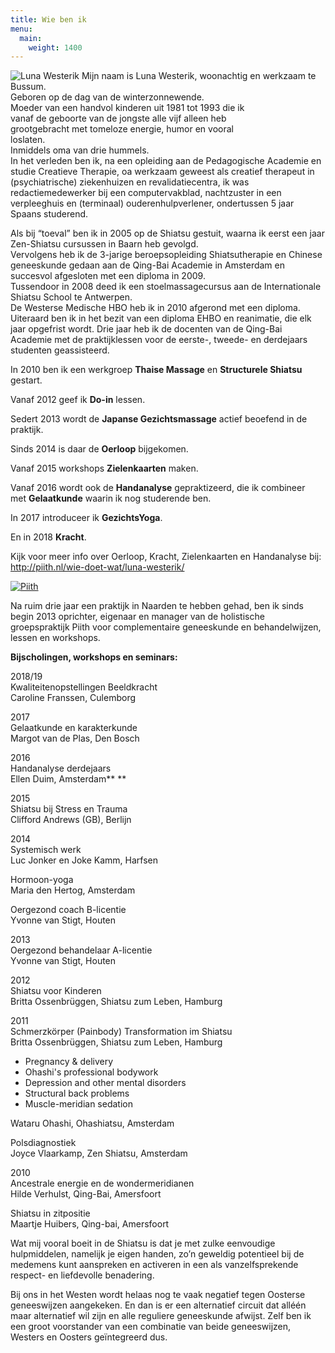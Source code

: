 ```yaml
---
title: Wie ben ik
menu:
  main:
    weight: 1400
---
```

![Luna Westerik](/uploads/mg_7735_klein.jpg#right)
Mijn naam is Luna Westerik, woonachtig en werkzaam te Bussum.\
Geboren op de dag van de winterzonnewende.\
Moeder van een handvol kinderen uit 1981 tot 1993 die ik \
vanaf de geboorte van de jongste alle vijf alleen heb \
 grootgebracht met tomeloze energie, humor en vooral\
 loslaten.\
Inmiddels oma van drie hummels.\
In het verleden ben ik, na een opleiding aan de Pedagogische Academie en studie Creatieve Therapie, oa werkzaam geweest als creatief therapeut in (psychiatrische) ziekenhuizen en revalidatiecentra, ik was redactiemedewerker bij een computervakblad, nachtzuster in een verpleeghuis en (terminaal) ouderenhulpverlener, ondertussen 5 jaar Spaans studerend.

Als bij “toeval” ben ik in 2005 op de Shiatsu gestuit, waarna ik eerst een jaar Zen-Shiatsu cursussen in Baarn heb gevolgd.\
Vervolgens heb ik de 3-jarige beroepsopleiding Shiatsutherapie en Chinese geneeskunde gedaan aan de Qing-Bai Academie in Amsterdam en succesvol afgesloten met een diploma in 2009.\
Tussendoor in 2008 deed ik een stoelmassagecursus aan de Internationale Shiatsu School te Antwerpen.\
De Westerse Medische HBO heb ik in 2010 afgerond met een diploma.\
Uiteraard ben ik in het bezit van een diploma EHBO en reanimatie, die elk jaar opgefrist wordt. Drie jaar heb ik de docenten van de Qing-Bai Academie met de praktijklessen voor de eerste-, tweede- en derdejaars studenten geassisteerd.

In 2010 ben ik een werkgroep **Thaise Massage** en **Structurele Shiatsu** gestart.

Vanaf 2012 geef ik **Do-in** lessen.

Sedert 2013 wordt de **Japanse Gezichtsmassage** actief beoefend in de praktijk.

Sinds 2014 is daar de **Oerloop** bijgekomen.

Vanaf 2015 workshops **Zielenkaarten** maken.

Vanaf 2016 wordt ook de **Handanalyse** gepraktizeerd, die ik combineer met **Gelaatkunde** waarin ik nog studerende ben.

In 2017 introduceer ik **GezichtsYoga**.

En in 2018 **Kracht**.

Kijk voor meer info over Oerloop, Kracht, Zielenkaarten en Handanalyse bij: \
http://piith.nl/wie-doet-wat/luna-westerik/

[![Piith](http://piith.nl/wp-content/uploads/2013/08/Piith-Logo-klein-wit-r.jpg#right)](http://piith.nl)

Na ruim drie jaar een praktijk in Naarden te hebben gehad, ben ik sinds begin 2013 oprichter, eigenaar en manager van de holistische groepspraktijk Piith voor complementaire geneeskunde en behandelwijzen, lessen en workshops.

**Bijscholingen, workshops en seminars:**

2018/19\
Kwaliteitenopstellingen Beeldkracht\
Caroline Franssen, Culemborg

2017\
Gelaatkunde en karakterkunde\
Margot van de Plas, Den Bosch 

2016\
Handanalyse derdejaars\
Ellen Duim, Amsterdam\*\* \*\*

2015\
Shiatsu bij Stress en Trauma\
Clifford Andrews (GB), Berlijn

2014\
Systemisch werk\
Luc Jonker en Joke Kamm, Harfsen

Hormoon-yoga\
Maria den Hertog, Amsterdam

Oergezond coach B-licentie\
Yvonne van Stigt, Houten

2013\
Oergezond behandelaar A-licentie \
Yvonne van Stigt, Houten 

2012\
Shiatsu voor Kinderen\
Britta Ossenbrüggen, Shiatsu zum Leben, Hamburg 

2011\
Schmerzkörper (Painbody) Transformation im Shiatsu\
Britta Ossenbrüggen, Shiatsu zum Leben, Hamburg

* Pregnancy & delivery
* Ohashi's professional bodywork
* Depression and other mental disorders 
* Structural back problems
* Muscle-meridian sedation

Wataru Ohashi, Ohashiatsu, Amsterdam

Polsdiagnostiek\
Joyce Vlaarkamp, Zen Shiatsu, Amsterdam 

2010\
Ancestrale energie en de wondermeridianen\
Hilde Verhulst, Qing-Bai, Amersfoort

Shiatsu in zitpositie\
Maartje Huibers, Qing-bai, Amersfoort 

Wat mij vooral boeit in de Shiatsu is dat je met zulke eenvoudige hulpmiddelen, namelijk je eigen handen, zo’n geweldig potentieel bij de medemens kunt aanspreken en activeren in een als vanzelfsprekende respect- en liefdevolle benadering.

Bij ons in het Westen wordt helaas nog te vaak negatief tegen Oosterse geneeswijzen aangekeken. En dan is er een alternatief circuit dat alléén maar alternatief wil zijn en alle reguliere geneeskunde afwijst. Zelf ben ik een groot voorstander van een combinatie van beide geneeswijzen, Westers en Oosters geïntegreerd dus.
